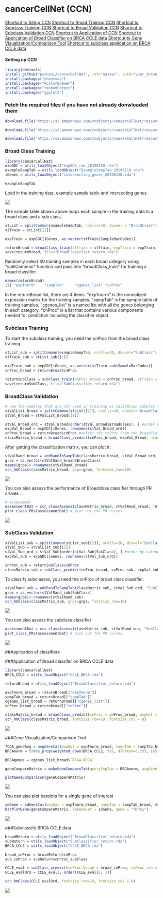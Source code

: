 # cancerCellNet (CCN)

[Shortcut to Setup CCN](#setup_ccn)
[Shortcut to Broad Training CCN](#broadTrain_ccn)
[Shortcut to Subclass Training CCN](#subTrain_ccn)
[Shortcut to Broad Validation CCN](#broadVal_ccn)
[Shortcut to Subclass Validation CCN](#subVal_ccn)
[Shortcut to Application of CCN](#app_BRCA)
[Shortcut to Application of Broad Classifier on BRCA CCLE data](#app_broad)
[Shortcut to Gene Visualization/Comparison Tool](#gene_comp)
[Shortcut to subclass application on BRCA CCLE data](#sub_app)
#### <a name="setup_ccn">Setting up CCN</a>
```R
library(devtools)
install_github("pcahan1/cancerCellNet", ref="master", auth="your_token_here")
install.packages("pheatmap")
install.packages("RColorBrewer")
install.packages("randomForest")
install.packages("ggplot2")
```

### Fetch the required files if you have not already donwloaded them
```R
download.file("https://s3.amazonaws.com/cnobjects/cancerCellNet/resources/ccn_classifier_Jun_29_2018.rda", "ccn_classifier_Jun_29_2018.rda")

download.file("https://s3.amazonaws.com/cnobjects/cancerCellNet/resources/expHeldOut_Jun_30_2018.rda", "expHeldOut_Jun_29_2018.rda")

download.file("https://s3.amazonaws.com/cnobjects/cancerCellNet/resources/stHeldOut_Jun_30_2018.rda", "stHeldOut_Jun_29_2018.rda")
```

### <a name="broadTrain_ccn">Broad Class Training</a>
```R
library(cancerCellNet)
expGDC = utils_loadObject("expGDC_raw_20190118.rda")
exampleSampTab = utils_loadObject("ExampleSampTab_20190118.rda")
iGenes = utils_loadObject("intersecting_genes_20190120.rda")

exampleSampTab
```
Load in the training data, example sample table and intersecting genes. 

![](md_img/sampTab_20190120.PNG)

The sample table shown above maps each sample in the training data to a broad class and a sub class. 
```R
stList = splitCommon(exampleSampTab, ncells=40, dLevel = "BroadClass")
stTrain = stList[[1]]

expTrain = expGDC[iGenes, as.vector(stTrain$SampleBarCodes)]

returnBroad = broadClass_train(stTrain = stTrain, expTrain = expTrain, colName_cat = "BroadClass", colName_samp = "SampleBarCodes")
save(returnBroad, file="BroadClassifier_return.rda")
```
Randomly select 40 training samples in each broad category using "splitCommon" function and pass into "broadClass_train" for training a broad classifier. 

```R
names(returnBroad)
[1] "expTnorm"    "sampTab"     "cgenes_list" "cnProc"
```
In the returnBroad list, there are 4 items. "expTnorm" is the normalized expression matrix for the training samples. "sampTab" is the sample table of training samples. "cgenes_list" is a named list with all the genes belonging in each category. "cnProc" is a list that contains various components needed for prediction including the classifier object. 

### <a name="subTrain_ccn">Subclass Training</a>
To start the subclass training, you need the cnProc from the broad class training. 

```R
stList_sub = splitCommon(exampleSampTab, ncells=20, dLevel="SubClass")
stTrain_sub = stList_sub[[1]]

expTrain_sub = expGDC[iGenes, as.vector(stTrain_sub$SampleBarCodes)]
cnProc_broad = returnBroad$cnProc

returnSubClass = subClass_train(cnProc_broad = cnProc_broad, stTrain = stTrain_sub, expTrain = expTrain_sub, colName_broadCat = "BroadClass", colName_subClass = "SubClass", name_broadCat = "TCGA-BRCA", colName_samp="SampleBarCodes")
save(returnSubClass, file="SubClassifier_return.rda")
```
### <a name="broadVal_ccn">BroadClass Validation</a>

```R
# use the samples that are not used in training as validation samples to see how well the classifier performs
stValList_Broad = splitCommon(stList[[2]], ncells=40, dLevel="BroadClass") #because not all the cancer broad category have the same amount of samples, going to select the same amount validation samples for even comparison
stVal_Broad = stValList_Broad[[1]]

stVal_Broad_ord = stVal_Broad[order(stVal_Broad$BroadClass), ] #order by broadClass
expVal_Broad = expGDC[iGenes, rownames(stVal_Broad_ord)]
cnProc_broad = returnBroad$cnProc #select the cnProc from the broadclass training earlier 
classMatrix_broad = broadClass_predict(cnProc_broad, expVal_Broad, nrand = 40)
```
After getting the classification matrix, you can plot it. 

```R
stValRand_broad = addRandToSampTab(classMatrix_broad, stVal_Broad_ord, "BroadClass", "SampleBarCodes")
grps = as.vector(stValRand_broad$BroadClass)
names(grps)<-rownames(stValRand_broad)
ccn_hmClass(classMatrix_broad, grps=grps, fontsize_row=10)
```
![](md_img/Broad_Classification_20190118.png)

You can also assess the performance of Broadclass classifier through PR cruves . 

```R
# assessment
assessmentDat = ccn_classAssess(classMatrix_broad, stValRand_broad, "BroadClass","SampleBarCodes")
plot_class_PRs(assessmentDat) # plot out the PR curves
```
![](md_img/PR_broad_20190118.png)

### <a name="subVal_ccn">SubClass Validation</a>

```R
stValList_sub = splitCommon(stList_sub[[2]], ncells=20, dLevel="SubClass")
stVal_Sub = stValList_sub[[1]]
stVal_Sub_ord = stVal_Sub[order(stVal_Sub$SubClass), ] #order by cateogry
expVal_sub = expGDC[iGenes, rownames(stVal_Sub_ord)]

cnProc_sub = returnSubClass$cnProc
classMatrix_sub = subClass_predict(cnProc_broad, cnProc_sub, expVal_sub, nrand = 20)
```
To classify subclasses, you need the cnProc of broad class classifier. 

```R
stValRand_sub = addRandToSampTab(classMatrix_sub, stVal_Sub_ord, "SubClass", "SampleBarCodes")
grps = as.vector(stValRand_sub$SubClass)
names(grps)<-rownames(stValRand_sub)
ccn_hmClass(classMatrix_sub, grps=grps, fontsize_row=10)
```
![](md_img/classHeat_subclass_20190118.png)

You can also assess the subclass classifier 
```R
assessmentDat = ccn_classAssess(classMatrix_sub, stValRand_sub, "SubClass","SampleBarCodes")
plot_class_PRs(assessmentDat) # plot out the PR curves
```
![](md_img/PR_sub_20190118.png)

##<a name="app_BRCA">Application of classifiers</a>

###<a name="app_broad">Application of Broad classifer on BRCA CCLE data </a>

```R
library(cancerCellNet)
BRCA_CCLE = utils_loadObject("CCLE_BRCA.rda")

returnBroad = utils_loadObject("BroadClassifier_return.rda")

expTnorm_broad = returnBroad[["expTnorm"]]
sampTab_broad = returnBroad[["sampTab"]]
cgenes_list_broad = returnBroad[["cgenes_list"]]
cnProc_broad = returnBroad[["cnProc"]]

classMatrix_broad = broadClass_predict(cnProc = cnProc_broad, expDat = BRCA_CCLE, nrand = 2)
ccn_hmClass(classMatrix_broad, fontsize_row=10, fontsize_col = 8)
```
![](md_img/CCLE_BroadClass_20190118.png)

###<a name="gene_comp">Gene Visualization/Comparison Tool</a>
```R
TCGA_geneAvg = avgGeneCat(expDat = expTnorm_broad, sampTab = sampTab_broad, dLevel = "BroadClass", sampID = "SampleBarCodes")
BRCAnorm = trans_prop(weighted_down(BRCA_CCLE, 5e5, dThresh=0.25), 1e5)

BRCAgenes = cgenes_list_broad$`TCGA-BRCA`

geneCompareMatrix = makeGeneCompareTab(queryExpTab = BRCAnorm, avgGeneTab = TCGA_geneAvg, querySample = c("CAL-51", "HCC1419"), trainingCat = c("TCGA-BRCA_Avg", "TCGA-UCEC_Avg"), geneSamples = BRCAgenes)

plotGeneComparison(geneCompareMatrix)
```
![](md_img/geneComparePlot_20190118.png)

You can also plot barplots for a single gene of interest 
```R
sdGene = sdGeneCat(expDat = expTnorm_broad, sampTab = sampTab_broad, dLevel = "BroadClass", sampID = "SampleBarCodes")
barPlotGene(geneCompareMatrix, sdGeneCat = sdGene, gene = "TRPS1")
```
![](md_img/singleGeneExpressionBar_20190118.png)

###<a name="sub_app">Subclassify BRCA CCLE data</a>
```R
broadReturn = utils_loadObject("BroadClassifier_return.rda")
subReturn = utils_loadObject("SubClassifier_return.rda")
BRCA_CCLE = utils_loadObject("CCLE_BRCA.rda")

broad_cnProc = broadReturn$cnProc
sub_cnProc = subReturn$cnProc_subClass

CCLE_eval = subClass_predict(cnProc_broad = broad_cnProc, cnProc_sub = sub_cnProc, expDat = BRCA_CCLE, nrand=2)
CCLE_evalOrd = CCLE_eval[, order(CCLE_eval[6, ])]

ccn_hmClass(CCLE_evalOrd, fontsize_row=10, fontsize_col = 6)
```
![](md_img/subClass_CCLE_20190118.png)







